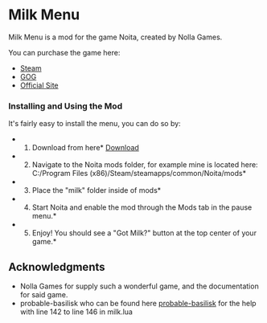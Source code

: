 # Milk Menu

Milk Menu is a mod for the game Noita, created by Nolla Games.

You can purchase the game here:
* [Steam](https://store.steampowered.com/app/881100/Noita/)
* [GOG](https://www.gog.com/game/noita)
* [Official Site](https://noitagame.com/)

### Installing and Using the Mod

It's fairly easy to install the menu, you can do so by:
* 1. Download from here* [Download](https://github.com/spookymilk/Milk-Menu/archive/master.zip)
* 2. Navigate to the Noita mods folder, for example mine is located here: C:/Program Files (x86)/Steam/steamapps/common/Noita/mods*
* 3. Place the "milk" folder inside of mods*
* 4. Start Noita and enable the mod through the Mods tab in the pause menu.*
* 5. Enjoy! You should see a "Got Milk?" button at the top center of your game.*

## Acknowledgments

* Nolla Games for supply such a wonderful game, and the documentation for said game.
* probable-basilisk who can be found here [probable-basilisk](https://github.com/probable-basilisk) for the help with line 142 to line 146 in milk.lua
